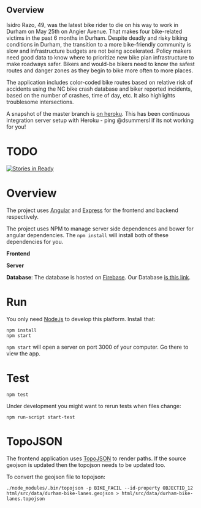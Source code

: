 Overview
--------

Isidro Razo, 49, was the latest bike rider to die on his way to work in Durham on May 25th on Angier Avenue. That makes four bike-related victims in the past 6 months in Durham. Despite deadly and risky biking conditions in Durham, the transition to a more bike-friendly community is slow and infrastructure budgets are not being accelerated. Policy makers need good data to know where to prioritize new bike plan infrastructure to make roadways safer. Bikers and would-be bikers need to know the safest routes and danger zones as they begin to bike more often to more places.

The application includes color-coded bike routes based on relative risk of accidents using the NC bike crash database and biker reported incidents, based on the number of crashes, time of day, etc. It also highlights troublesome intersections.

A snapshot of the master branch is [on heroku](http://bikesafetee.herokuapp.com/). This has been continuous integration server setup with Heroku - ping @dsummersl if its not working for you!

TODO
====

[![Stories in Ready](https://badge.waffle.io/bikesafety/bikesafety.svg?label=ready&title=Ready)](http://waffle.io/bikesafety/bikesafety)

Overview
========

The project uses [Angular]() and [Express]() for the frontend and backend respectively. 

The project uses NPM to manage server side dependences and bower for angular dependencies. The `npm install` will install both of these dependencies for you.

**Frontend**

**Server**

**Database**: The database is hosted on [Firebase](http://firebase.com). Our Database [is this link](https://bikesafety.firebaseio.com/).

Run
===

You only need [Node.js](http://nodejs.org) to develop this platform. Install that:

    npm install
    npm start

`npm start` will open a server on port 3000 of your computer. Go there to view the app.

Test
====

    npm test

Under development you might want to rerun tests when files change:

    npm run-script start-test

TopoJSON
========

The frontend application uses [TopoJSON](https://github.com/mbostock/topojson)
to render paths. If the source geojson is updated then the topojson needs to be
updated too.

To convert the geojson file to topojson:

    ./node_modules/.bin/topojson -p BIKE_FACIL --id-property OBJECTID_12 html/src/data/durham-bike-lanes.geojson > html/src/data/durham-bike-lanes.topojson

